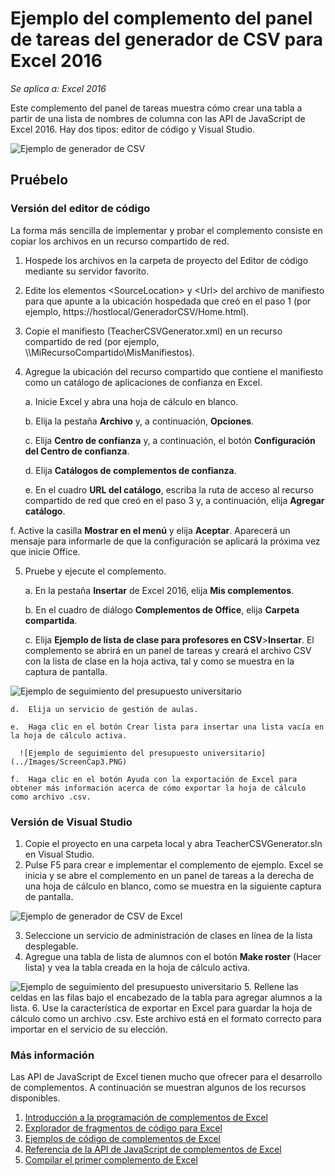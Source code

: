 # <a name="csv-generator-task-pane-add-in-sample-for-excel-2016"></a>Ejemplo del complemento del panel de tareas del generador de CSV para Excel 2016

_Se aplica a: Excel 2016_

Este complemento del panel de tareas muestra cómo crear una tabla a partir de una lista de nombres de columna con las API de JavaScript de Excel 2016. Hay dos tipos: editor de código y Visual Studio.

![Ejemplo de generador de CSV](../Images/ScreenCap1.PNG)

## <a name="try-it-out"></a>Pruébelo
### <a name="code-editor-version"></a>Versión del editor de código

La forma más sencilla de implementar y probar el complemento consiste en copiar los archivos en un recurso compartido de red.

1.  Hospede los archivos en la carpeta de proyecto del Editor de código mediante su servidor favorito.
2.  Edite los elementos \<SourceLocation\> y \<Url\> del archivo de manifiesto para que apunte a la ubicación hospedada que creó en el paso 1 (por ejemplo, https://hostlocal/GeneradorCSV/Home.html).
3.  Copie el manifiesto (TeacherCSVGenerator.xml) en un recurso compartido de red (por ejemplo, \\\MiRecursoCompartido\MisManifiestos).
4.  Agregue la ubicación del recurso compartido que contiene el manifiesto como un catálogo de aplicaciones de confianza en Excel.

    a.  Inicie Excel y abra una hoja de cálculo en blanco.

    b.  Elija la pestaña **Archivo** y, a continuación, **Opciones**.

    c.  Elija **Centro de confianza** y, a continuación, el botón **Configuración del Centro de confianza**.

    d.  Elija **Catálogos de complementos de confianza**.

    e.  En el cuadro **URL del catálogo**, escriba la ruta de acceso al recurso compartido de red que creó en el paso 3 y, a continuación, elija **Agregar catálogo**.

   f. Active la casilla **Mostrar en el menú** y elija **Aceptar**. Aparecerá un mensaje para informarle de que la configuración se aplicará la próxima vez que inicie Office.

5.  Pruebe y ejecute el complemento.

    a.  En la pestaña **Insertar** de Excel 2016, elija **Mis complementos**.

    b.  En el cuadro de diálogo **Complementos de Office**, elija **Carpeta compartida**.

    c.  Elija **Ejemplo de lista de clase para profesores en CSV**>**Insertar**. El complemento se abrirá en un panel de tareas y creará el archivo CSV con la lista de clase en la hoja activa, tal y como se muestra en la captura de pantalla.

   ![Ejemplo de seguimiento del presupuesto universitario](../Images/ScreenCap2.PNG)

    d.  Elija un servicio de gestión de aulas.

    e.  Haga clic en el botón Crear lista para insertar una lista vacía en la hoja de cálculo activa.

      ![Ejemplo de seguimiento del presupuesto universitario](../Images/ScreenCap3.PNG)

    f.  Haga clic en el botón Ayuda con la exportación de Excel para obtener más información acerca de cómo exportar la hoja de cálculo como archivo .csv.


### <a name="visual-studio-version"></a>Versión de Visual Studio
1.  Copie el proyecto en una carpeta local y abra TeacherCSVGenerator.sln en Visual Studio.
2.  Pulse F5 para crear e implementar el complemento de ejemplo. Excel se inicia y se abre el complemento en un panel de tareas a la derecha de una hoja de cálculo en blanco, como se muestra en la siguiente captura de pantalla.

  ![Ejemplo de generador de CSV de Excel](../Images/ScreenCap1.PNG)

3.  Seleccione un servicio de administración de clases en línea de la lista desplegable.
4.  Agregue una tabla de lista de alumnos con el botón **Make roster** (Hacer lista) y vea la tabla creada en la hoja de cálculo activa.

  ![Ejemplo de seguimiento del presupuesto universitario](../Images/ScreenCap3.PNG)
5.  Rellene las celdas en las filas bajo el encabezado de la tabla para agregar alumnos a la lista.
6.  Use la característica de exportar en Excel para guardar la hoja de cálculo como un archivo .csv. Este archivo está en el formato correcto para importar en el servicio de su elección.


### <a name="learn-more"></a>Más información

Las API de JavaScript de Excel tienen mucho que ofrecer para el desarrollo de complementos. A continuación se muestran algunos de los recursos disponibles.

1.  [Introducción a la programación de complementos de Excel](https://github.com/OfficeDev/office-js-docs/blob/master/excel/excel-add-ins-programming-overview.md)
2.  [Explorador de fragmentos de código para Excel](http://officesnippetexplorer.azurewebsites.net/#/snippets/excel)
3.  [Ejemplos de código de complementos de Excel](https://github.com/OfficeDev/office-js-docs/blob/master/excel/excel-add-ins-code-samples.md)
4.  [Referencia de la API de JavaScript de complementos de Excel](https://github.com/OfficeDev/office-js-docs/blob/master/excel/excel-add-ins-javascript-reference.md)
5.  [Compilar el primer complemento de Excel](https://github.com/OfficeDev/office-js-docs/blob/master/excel/build-your-first-excel-add-in.md)